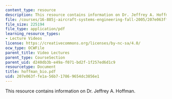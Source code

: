 ```yaml
---
content_type: resource
description: This resource contains information on Dr. Jeffrey A. Hoffman.
file: /courses/16-885j-aircraft-systems-engineering-fall-2005/207e063ffe1a56b717869654dc3856e1_hoffman_bio.pdf
file_size: 225194
file_type: application/pdf
learning_resource_types:
- Lecture Videos
license: https://creativecommons.org/licenses/by-nc-sa/4.0/
ocw_type: OCWFile
parent_title: Video Lectures
parent_type: CourseSection
parent_uid: d240db3b-e49a-f071-bd2f-1f257ed6d1c9
resourcetype: Document
title: hoffman_bio.pdf
uid: 207e063f-fe1a-56b7-1786-9654dc3856e1
---
```

This resource contains information on Dr. Jeffrey A. Hoffman.